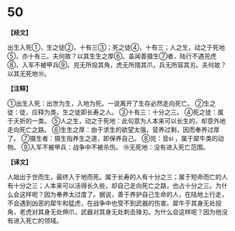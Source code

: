 # 50

**【经文】**

出生入死①，生之徒②，十有三③；死之徒④，十有三；人之生，动之于死地⑤，亦十有三。夫何故？以其生生之厚⑥。盖闻善摄生⑦者，陆行不遇兕虎⑧，入军不被甲兵⑨。兕无所投其角，虎无所措其爪，兵无所容其刃。夫何故？以其无死地⑩。

**【注释】**

①出生入死：出世为生，入地为死。一说离开了生存必然走向死亡。
②生之徒：徒，应释为类。生之徒即长寿之人。
③十有三：十分之三。
④死之徒：属于夭折的一类。
⑤人之生，动之于死地：此句意为人本来可以长生的，却意外地走向死亡之路。
⑥生生之厚：由于求生的欲望太强，营养过剩，因而奉养过厚了。
⑦摄生者：摄生指养生之道，即保养自己。
⑧兕：音si ，属于犀牛类的动物。
⑨入军不被甲兵：战争中不被杀伤。
⑩无死地：没有进入死亡范围。

**【译文】**

人始出于世而生，最终入于地而死。属于长寿的人有十分之三；属于短命而亡的人有十分之三；人本来可以活得长久些，却自己走向死亡之路，也占十分之三。为什么会这样呢？因为奉养太过度了。据说，善于养护自己生命的人，在陆地上行走，不会遇到凶恶的犀牛和猛虎，在战争中也受不到武器的伤害。犀牛于其身无处投角，老虎对其身无处伸爪，武器对其身无处刺击锋刃。为什么会这样呢？因为他没有进入死亡的领域。
